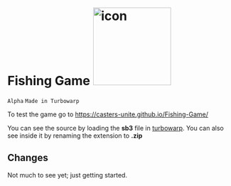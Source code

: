 

# <b>Fishing Game</b> <img width="175" height="175" alt="icon" src="https://github.com/user-attachments/assets/c1a3ac0e-0135-4bfc-8d4f-53cf9f48962a" />
`Alpha` `Made in Turbowarp`

To test the game go to https://casters-unite.github.io/Fishing-Game/

You can see the source by loading the **sb3** file in [turbowarp](https://turbowarp.org/editor?clones=Infinity&offscreen&limitless&size=640x360&fps=60&turbo). You can also see inside it by renaming the extension to **.zip**

## Changes

Not much to see yet; just getting started.
